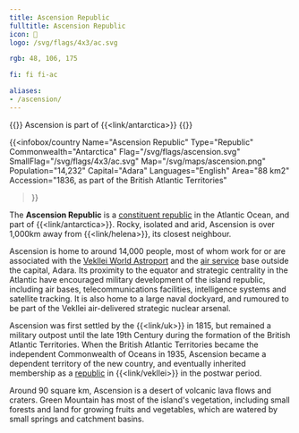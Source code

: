 ```yaml
---
title: Ascension Republic
fulltitle: Ascension Republic
icon: 🐢
logo: /svg/flags/4x3/ac.svg

rgb: 48, 106, 175

fi: fi fi-ac

aliases:
- /ascension/
---
```

{{<note series>}}
 Ascension is part of {{<link/antarctica>}}
{{</note>}}

{{<infobox/country
	 Name="Ascension Republic"
	 Type="Republic"
	 Commonwealth="Antarctica"
	 Flag="/svg/flags/ascension.svg"
	 SmallFlag="/svg/flags/4x3/ac.svg"
	 Map="/svg/maps/ascension.png"
	 Population="14,232"
	 Capital="Adara"
	 Languages="English"
	 Area="88 km2"
	 Accession="1836, as part of the British Atlantic Territories"
 >}}

The <span class="fi fi-ac"></span> **Ascension Republic** is a [constituent republic](/republics/) in the Atlantic Ocean, and part of {{<link/antarctica>}}. Rocky, isolated and arid, Ascension is over 1,000km away from {{<link/helena>}}, its closest neighbour.

Ascension is home to around 14,000 people, most of whom work for or are associated with the [Vekllei World Astroport](/cosmodrome/) and the [air service](/military/) base outside the capital, Adara. Its proximity to the equator and strategic centrality in the Atlantic have encouraged military development of the island republic, including air bases, telecommunications facilities, intelligence systems and satellite tracking. It is also home to a large naval dockyard, and rumoured to be part of the Vekllei air-delivered strategic nuclear arsenal.

Ascension was first settled by the {{<link/uk>}} in 1815, but remained a military outpost until the late 19th Century during the formation of the British Atlantic Territories. When the British Atlantic Territories became the independent Commonwealth of Oceans in 1935, Ascension became a dependent territory of the new country, and eventually inherited membership as a [republic](/republics/) in {{<link/vekllei>}} in the postwar period.

Around 90 square km, Ascension is a desert of volcanic lava flows and craters. Green Mountain has most of the island's vegetation, including small forests and land for growing fruits and vegetables, which are watered by small springs and catchment basins.
